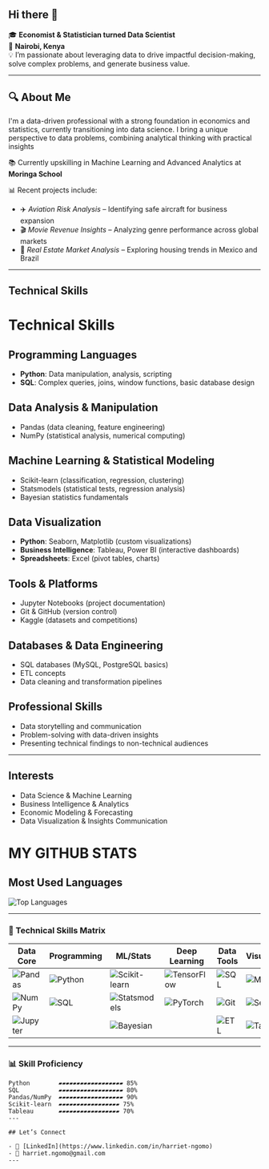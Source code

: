## Hi there 👋
🎓 **Economist & Statistician turned Data Scientist**  
📍 **Nairobi, Kenya**  
💡 I’m passionate about leveraging data to drive impactful decision-making, solve complex problems, and generate business value.  

---

## 🔍 About Me

I'm a data-driven professional with a strong foundation in economics and statistics, currently transitioning into data science. I bring a unique perspective to data problems, combining analytical thinking with practical insights

📚 Currently upskilling in Machine Learning and Advanced Analytics at **Moringa School**  

📊 Recent projects include:
- ✈️ *Aviation Risk Analysis* – Identifying safe aircraft for business expansion  
- 🎬 *Movie Revenue Insights* – Analyzing genre performance across global markets  
- 🏡 *Real Estate Market Analysis* – Exploring housing trends in Mexico and Brazil  

---

##  Technical Skills

# Technical Skills

## Programming Languages
- **Python**: Data manipulation, analysis, scripting
- **SQL**: Complex queries, joins, window functions, basic database design

## Data Analysis & Manipulation
- Pandas (data cleaning, feature engineering)
- NumPy (statistical analysis, numerical computing)

## Machine Learning & Statistical Modeling
- Scikit-learn (classification, regression, clustering)
- Statsmodels (statistical tests, regression analysis)
- Bayesian statistics fundamentals

## Data Visualization
- **Python**: Seaborn, Matplotlib (custom visualizations)
- **Business Intelligence**: Tableau, Power BI (interactive dashboards)
- **Spreadsheets**: Excel (pivot tables, charts)

## Tools & Platforms
- Jupyter Notebooks (project documentation)
- Git & GitHub (version control)
- Kaggle (datasets and competitions)

## Databases & Data Engineering
- SQL databases (MySQL, PostgreSQL basics)
- ETL concepts
- Data cleaning and transformation pipelines

## Professional Skills
- Data storytelling and communication
- Problem-solving with data-driven insights
- Presenting technical findings to non-technical audiences
  
---

## Interests

- Data Science & Machine Learning  
- Business Intelligence & Analytics  
- Economic Modeling & Forecasting  
- Data Visualization & Insights Communication  




# MY GITHUB STATS

## Most Used Languages

![Top Languages](https://github-readme-stats.vercel.app/api/top-langs/?username=Harriet-ngomo&layout=compact&hide=html,css,cython,c&langs_count=6&theme=merko)

---

### 🔧 Technical Skills Matrix

| Data Core       | Programming    | ML/Stats       | Deep Learning  | Data Tools     | Visualization  |
|-----------------|----------------|----------------|----------------|----------------|----------------|
| ![Pandas](https://img.shields.io/badge/Pandas-150458?logo=pandas&logoColor=white) | ![Python](https://img.shields.io/badge/Python-3776AB?logo=python&logoColor=white) | ![Scikit-learn](https://img.shields.io/badge/ScikitLearn-F7931E?logo=scikit-learn&logoColor=white) | ![TensorFlow](https://img.shields.io/badge/TensorFlow-FF6F00?logo=tensorflow&logoColor=white) | ![SQL](https://img.shields.io/badge/SQL-4479A1?logo=postgresql&logoColor=white) | ![Matplotlib](https://img.shields.io/badge/Matplotlib-11557C?logo=python&logoColor=white) |
| ![NumPy](https://img.shields.io/badge/NumPy-013243?logo=numpy&logoColor=white) | ![SQL](https://img.shields.io/badge/SQL-4479A1?logo=postgresql&logoColor=white) | ![Statsmodels](https://img.shields.io/badge/Statsmodels-8C4C94?logo=python&logoColor=white) | ![PyTorch](https://img.shields.io/badge/PyTorch-EE4C2C?logo=pytorch&logoColor=white) | ![Git](https://img.shields.io/badge/Git-F05032?logo=git&logoColor=white) | ![Seaborn](https://img.shields.io/badge/Seaborn-5C8DBC?logo=python&logoColor=white) |
| ![Jupyter](https://img.shields.io/badge/Jupyter-F37626?logo=jupyter&logoColor=white) | | ![Bayesian](https://img.shields.io/badge/Bayesian-8C4C94?logo=python&logoColor=white) | | ![ETL](https://img.shields.io/badge/ETL-2496ED?logo=apachespark&logoColor=white) | ![Tableau](https://img.shields.io/badge/Tableau-E97627?logo=tableau&logoColor=white) |

---

### 📊 Skill Proficiency

```progress
Python        ▰▰▰▰▰▰▰▰▰▰▰▰▰▰▰▰▰▰ 85%
SQL           ▰▰▰▰▰▰▰▰▰▰▰▰▰▰▰▰▰▰ 80%
Pandas/NumPy  ▰▰▰▰▰▰▰▰▰▰▰▰▰▰▰▰▰▰ 90%
Scikit-learn  ▰▰▰▰▰▰▰▰▰▰▰▰▰▰▰▰▰ 75%
Tableau       ▰▰▰▰▰▰▰▰▰▰▰▰▰▰▰▰▰ 70%
---

## Let’s Connect

- 💼 [LinkedIn](https://www.linkedin.com/in/harriet-ngomo)  
- 📧 harriet.ngomo@gmail.com 
---
